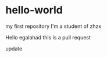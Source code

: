 # hello-world
my first repository
I'm a student of zhzx


Hello egalahad
this is a pull request

update

